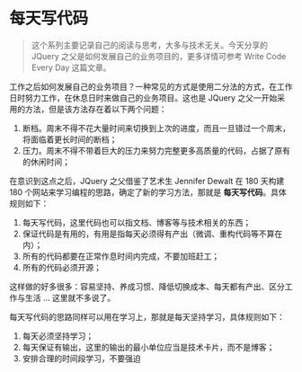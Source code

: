 # 每天写代码

> 这个系列主要记录自己的阅读与思考，大多与技术无关。今天分享的 JQuery 之父是如何发展自己的业务项目的，更多详情可参考 Write Code Every Day 这篇文章。

工作之后如何发展自己的业务项目？一种常见的方式是使用二分法的方式，在工作日时努力工作，在休息日时来做自己的业务项目。这也是 JQuery 之父一开始采用的方法，但是该方法存在着以下两个问题：

1. 断档。周末不得不花大量时间来切换到上次的进度，而且一旦错过一个周末，将面临着更长时间的断档；
2. 压力。周末不得不带着巨大的压力来努力完整更多高质量的代码，占据了原有的休闲时间；

在意识到这点之后，JQuery 之父借鉴了艺术生 Jennifer Dewalt 在 180 天构建 180 个网站来学习编程的思路，确定了新的学习方法，那就是 **每天写代码**。具体规则如下：

1. 每天写代码，这里代码也可以指文档、博客等与技术相关的东西；
2. 保证代码是有用的，有用是指每天必须得有产出（微调、重构代码等不算在内）；
3. 所有的代码都要在正常作息时间内完成，不要加班赶工；
4. 所有的代码必须开源；

这样做的好多很多：容易坚持、养成习惯、降低切换成本、每天都有产出、区分工作与生活 ... 这里就不多说了。

每天写代码的思路同样可以用在学习上，那就是每天坚持学习，具体规则如下：

1. 每天必须坚持学习；
2. 每天保证有输出，这里的输出的最小单位应当是技术卡片，而不是博客；
3. 安排合理的时间段学习，不要强迫





